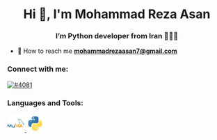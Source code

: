 <h1 align="center">Hi 👋, I'm Mohammad Reza Asan</h1>
<h3 align="center">I’m Python developer from Iran 👨🏻‍💻</h3>

-  How to reach me **mohammadrezaasan7@gmail.com**

<h3 align="left">Connect with me:</h3>
<p align="left">
<a href="https://discord.gg/#4081" target="blank"><img align="center" src="https://raw.githubusercontent.com/rahuldkjain/github-profile-readme-generator/master/src/images/icons/Social/discord.svg" alt="#4081" height="30" width="40" /></a>
</p>

<h3 align="left">Languages and Tools:</h3>
<p align="left"> <a href="https://www.mysql.com/" target="_blank" rel="noreferrer"> <img src="https://raw.githubusercontent.com/devicons/devicon/master/icons/mysql/mysql-original-wordmark.svg" alt="mysql" width="40" height="40"/> </a> <a href="https://www.python.org" target="_blank" rel="noreferrer"> <img src="https://raw.githubusercontent.com/devicons/devicon/master/icons/python/python-original.svg" alt="python" width="40" height="40"/> </a> </p>
